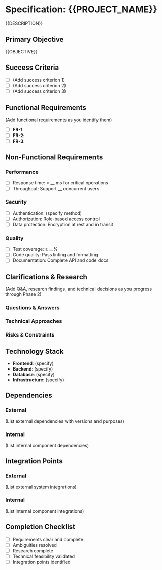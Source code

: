 # Specification: {{PROJECT_NAME}}

{{DESCRIPTION}}

## Primary Objective
{{OBJECTIVE}}

## Success Criteria
- [ ] (Add success criterion 1)
- [ ] (Add success criterion 2)
- [ ] (Add success criterion 3)

## Functional Requirements
(Add functional requirements as you identify them)
- [ ] **FR-1**: 
- [ ] **FR-2**: 
- [ ] **FR-3**: 

## Non-Functional Requirements

### Performance
- [ ] Response time: < __ ms for critical operations
- [ ] Throughput: Support __ concurrent users

### Security
- [ ] Authentication: (specify method)
- [ ] Authorization: Role-based access control
- [ ] Data protection: Encryption at rest and in transit

### Quality
- [ ] Test coverage: ≥ __%
- [ ] Code quality: Pass linting and formatting
- [ ] Documentation: Complete API and code docs

## Clarifications & Research
(Add Q&A, research findings, and technical decisions as you progress through Phase 2)

### Questions & Answers


### Technical Approaches


### Risks & Constraints


## Technology Stack
- **Frontend**: (specify)
- **Backend**: (specify)
- **Database**: (specify)
- **Infrastructure**: (specify)

## Dependencies

### External
(List external dependencies with versions and purposes)

### Internal
(List internal component dependencies)

## Integration Points

### External
(List external system integrations)

### Internal
(List internal component integrations)

## Completion Checklist
- [ ] Requirements clear and complete
- [ ] Ambiguities resolved
- [ ] Research complete
- [ ] Technical feasibility validated
- [ ] Integration points identified
